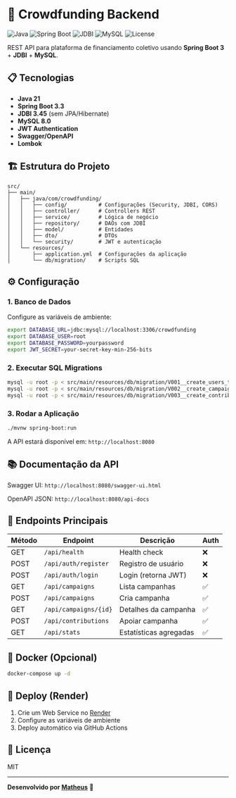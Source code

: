 # 🚀 Crowdfunding Backend

![Java](https://img.shields.io/badge/Java-21-orange)
![Spring Boot](https://img.shields.io/badge/Spring%20Boot-3.3-brightgreen)
![JDBI](https://img.shields.io/badge/JDBI-3.45-blue)
![MySQL](https://img.shields.io/badge/MySQL-8.0-blue)
![License](https://img.shields.io/badge/License-MIT-yellow)

REST API para plataforma de financiamento coletivo usando **Spring Boot 3** + **JDBI** + **MySQL**.

## 📋 Tecnologias

- **Java 21**
- **Spring Boot 3.3**
- **JDBI 3.45** (sem JPA/Hibernate)
- **MySQL 8.0**
- **JWT Authentication**
- **Swagger/OpenAPI**
- **Lombok**

## 🏗️ Estrutura do Projeto

```
src/
├── main/
│   ├── java/com/crowdfunding/
│   │   ├── config/          # Configurações (Security, JDBI, CORS)
│   │   ├── controller/      # Controllers REST
│   │   ├── service/         # Lógica de negócio
│   │   ├── repository/      # DAOs com JDBI
│   │   ├── model/           # Entidades
│   │   ├── dto/             # DTOs
│   │   └── security/        # JWT e autenticação
│   └── resources/
│       ├── application.yml  # Configurações da aplicação
│       └── db/migration/    # Scripts SQL
```

## ⚙️ Configuração

### 1. Banco de Dados

Configure as variáveis de ambiente:

```bash
export DATABASE_URL=jdbc:mysql://localhost:3306/crowdfunding
export DATABASE_USER=root
export DATABASE_PASSWORD=yourpassword
export JWT_SECRET=your-secret-key-min-256-bits
```

### 2. Executar SQL Migrations

```bash
mysql -u root -p < src/main/resources/db/migration/V001__create_users_table.sql
mysql -u root -p < src/main/resources/db/migration/V002__create_campaigns_table.sql
mysql -u root -p < src/main/resources/db/migration/V003__create_contributions_table.sql
```

### 3. Rodar a Aplicação

```bash
./mvnw spring-boot:run
```

A API estará disponível em: `http://localhost:8080`

## 📚 Documentação da API

Swagger UI: `http://localhost:8080/swagger-ui.html`

OpenAPI JSON: `http://localhost:8080/api-docs`

## 🔐 Endpoints Principais

| Método | Endpoint                    | Descrição                  | Auth |
|--------|-----------------------------|----------------------------|------|
| GET    | `/api/health`               | Health check               | ❌   |
| POST   | `/api/auth/register`        | Registro de usuário        | ❌   |
| POST   | `/api/auth/login`           | Login (retorna JWT)        | ❌   |
| GET    | `/api/campaigns`            | Lista campanhas            | ✅   |
| POST   | `/api/campaigns`            | Cria campanha              | ✅   |
| GET    | `/api/campaigns/{id}`       | Detalhes da campanha       | ✅   |
| POST   | `/api/contributions`        | Apoiar campanha            | ✅   |
| GET    | `/api/stats`                | Estatísticas agregadas     | ✅   |

## 🐳 Docker (Opcional)

```bash
docker-compose up -d
```

## 🚀 Deploy (Render)

1. Crie um Web Service no [Render](https://render.com)
2. Configure as variáveis de ambiente
3. Deploy automático via GitHub Actions

## 📝 Licença

MIT

---

**Desenvolvido por [Matheus](https://github.com/macmatheus)** 💪
